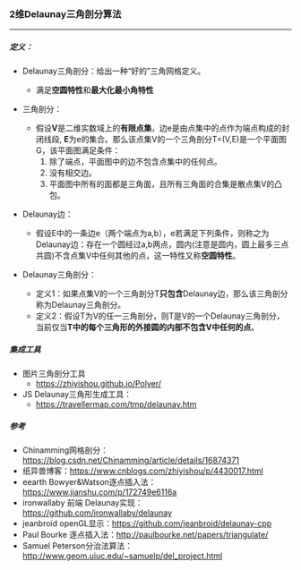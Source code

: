 ### 2维Delaunay三角剖分算法

---

##### 定义：

* Delaunay三角剖分：给出一种“好的”三角网格定义。
  * 满足**空圆特性**和**最大化最小角特性**

* 三角剖分：
  * 假设**V**是二维实数域上的**有限点集**，边e是由点集中的点作为端点构成的封闭线段, **E**为e的集合。那么该点集V的一个三角剖分T=(V,E)是一个平面图G，该平面图满足条件：
    1. 除了端点，平面图中的边不包含点集中的任何点。
    2. 没有相交边。
    3. 平面图中所有的面都是三角面，且所有三角面的合集是散点集V的凸包。
* Delaunay边：
  * 假设E中的一条边e（两个端点为a,b），e若满足下列条件，则称之为Delaunay边：存在一个圆经过a,b两点，圆内(注意是圆内，圆上最多三点共圆)不含点集V中任何其他的点，这一特性又称**空圆特性**。
* Delaunay三角剖分：
  * 定义1：如果点集V的一个三角剖分T**只包含**Delaunay边，那么该三角剖分称为Delaunay三角剖分。
  * 定义2：假设T为V的任一三角剖分，则T是V的一个Delaunay三角剖分，当前仅当**T中的每个三角形的外接圆的内部不包含V中任何的点**。 



##### 集成工具

* 图片三角剖分工具
  * https://zhiyishou.github.io/Polyer/
* JS Delaunay三角形生成工具：
  * https://travellermap.com/tmp/delaunay.htm



##### 参考

* Chinamming网格剖分：https://blog.csdn.net/Chinamming/article/details/16874371
* 纸异兽博客：https://www.cnblogs.com/zhiyishou/p/4430017.html
* eearth Bowyer&Watson逐点插入法：https://www.jianshu.com/p/172749e6116a
* ironwallaby 前端 Delaunay实现：https://github.com/ironwallaby/delaunay
* jeanbroid openGL显示：https://github.com/jeanbroid/delaunay-cpp
* Paul Bourke 逐点插入法：http://paulbourke.net/papers/triangulate/
* Samuel Peterson分治法算法：http://www.geom.uiuc.edu/~samuelp/del_project.html